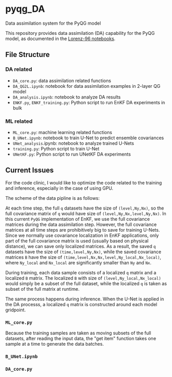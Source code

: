 # pyqg_DA
Data assimilation system for the PyQG model

This repository provides data assimilation (DA) capability for the PyQG model, 
as documented in the [Lorenz-96 notebooks](https://m2lines.github.io/L96_demo/notebooks/DA_demo_L96.html).

## File Structure

### DA related
* `DA_core.py`: data assimilation related functions
* `DA_QG2L.ipynb`: notebook for data assimilation examples in 2-layer QG model
* `DA_analysis.ipynb`: notebook to analyze DA results
* `ENKF.py`, `ENKF_training.py`: Python script to run EnKF DA experiments in bulk

### ML related
* `ML_core.py`: machine learning related functions
* `B_UNet.ipynb`: notebook to train U-Net to predict ensemble covariances
* `UNet_analysis`.ipynb: notebook to analyze trained U-Nets
* `training.py`: Python script to train U-Net
* `UNetKF.py`: Python script to run UNetKF DA experiments

## Current Issues

For the code clinic, I would like to optimize the code related to the training and inference, especially in the case of using GPU.

The scheme of the data pipline is as follows:

At each time step, the full `q` datasets have the size of `(level,Ny,Nx)`, so the full covariance matrix of `q` would have size of `(level,Ny,Nx,level,Ny,Nx)`. 
In this current `PyQG` implementation of EnKF, we use the full covariance matrices during the data assimilation step. However, the full covariance matrices at all time steps are prohibitively big to save for training U-Nets.
Since we normally use covariance localization in EnKF applications, only part of the full covariance matrix is used (usually based on physical distance), we can save only localized matrices. 
As a result, the saved `q` datasets have the size of `(time,level,Ny,Nx)`, while the saved covariance matrices `B` have the size of `(time,level,Nx,Nx,level,Ny_local,Nx_local)`, where `Ny_local` and `Nx_local` are significantly smaller than `Ny` and `Nx`.

During training, each data sample consists of a localized `q` matrix and a localized `B` matrix. The localized `B` with size of `(level,Ny_local,Nx_local)` would simply be a subset of the full dataset, while the localized `q` is taken as subset of the full matrix at runtime.

The same process happens during inference. When the U-Net is applied in the DA processs, a localized `q` matrix is constructed around each model gridpoint.

### `ML_core.py`

Because the training samples are taken as moving subsets of the full datasets, after reading the input data, the "get item" function takes one sample at a time to generate the data batches.

### `B_UNet.ipynb`

### `DA_core.py`